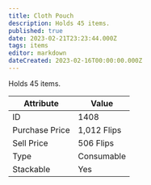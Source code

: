 ```yaml
---
title: Cloth Pouch
description: Holds 45 items.
published: true
date: 2023-02-21T23:23:44.000Z
tags: items
editor: markdown
dateCreated: 2023-02-16T00:00:00.000Z
---
```


Holds 45 items.

|Attribute|Value|
|-|-|
|ID|1408|
|Purchase Price|1,012 Flips|
|Sell Price|506 Flips|
|Type|Consumable|
|Stackable|Yes|


